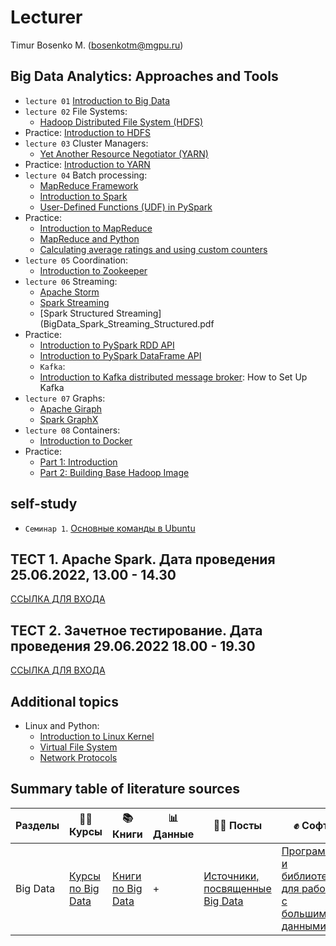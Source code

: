 # Lecturer
Timur Bosenko M. (bosenkotm@mgpu.ru)

## Big Data Analytics: Approaches and Tools

- `lecture 01` [Introduction to Big Data](lectures/1-BigData_Intro.pdf)
- `lecture 02` File Systems:
    - [Hadoop Distributed File System (HDFS)](-lectures/2-BigData_HDFS.pdf)
-  Practice: [Introduction to HDFS]()
- `lecture 03` Cluster Managers:
    - [Yet Another Resource Negotiator (YARN)](-lectures/3-BigData_YARN.pdf)
-  Practice: [Introduction to YARN]()
- `lecture 04` Batch processing:
    - [MapReduce Framework](-lectures/4-BigData_MapReduce.pdf)
    - [Introduction to Spark](BigData_Spark.pdf)
    - [User-Defined Functions (UDF) in PySpark](BigData_PySpark_UDF.pdf)
- Practice:
    - [Introduction to MapReduce]()
    - [MapReduce and Python]()
    - [Calculating average ratings and using custom counters]()
- `lecture 05` Coordination:
    - [Introduction to Zookeeper](BigData_Zookeeper.pdf)
- `lecture 06` Streaming:
    - [Apache Storm](BigData_Storm.pdf)
    - [Spark Streaming](BigData_Spark_Streaming.pdf)
    - [Spark Structured Streaming](BigData_Spark_Streaming_Structured.pdf
- Practice:
    - [Introduction to PySpark RDD API]()
    - [Introduction to PySpark DataFrame API]()
    - `Kafka`:
    - [Introduction to Kafka distributed message broker](): How to Set Up Kafka
- `lecture 07` Graphs:
    - [Apache Giraph](BigData_Giraph.pdf)
    - [Spark GraphX](BigData_GraphX.pdf)
- `lecture 08` Containers:
    - [Introduction to Docker](BigData_Docker.pdf)
- Practice:
    - [Part 1: Introduction]()
    - [Part 2: Building Base Hadoop Image]()

## self-study

- `Семинар 1`. [Основные команды в Ubuntu](https://github.com/BosenkoTM/BigDataAnalitic_Practice/blob/main/common/docs/basic_shell_commands.md)

## ТЕСТ 1. Apache Spark.  Дата проведения 25.06.2022, 13.00 - 14.30

[ССЫЛКА ДЛЯ ВХОДА](https://docs.google.com/forms/d/e/1FAIpQLSdD_Hl-WwPK69VGKKf0tw1vF3AgMKYQRR3w9RofcIFKlJM4YA/viewform?usp=sf_link)

## ТЕСТ 2. Зачетное тестирование. Дата проведения  29.06.2022 18.00 - 19.30
[ССЫЛКА ДЛЯ ВХОДА](https://docs.google.com/forms/d/e/1FAIpQLSdxADzRpGOzLrVBPHwUQMt6sWIPO63nLwYt0KolAWKq3-xREQ/viewform?usp=sf_link)

## Additional topics

- Linux and Python:
    - [Introduction to Linux Kernel](common/SysProg_Intro.pdf)
    - [Virtual File System](common/SysProg_VFS.pdf)
    - [Network Protocols](common/SysProg_NetworkProtocols.pdf)

## Summary table of literature sources
Разделы | 👨‍🏫 Курсы | 📚 Книги | 📊 Данные | 🙋‍♂️ Посты | ✊ Софт
--- | --- | --- | --- | --- | ---
Big Data | [Курсы по Big Data](books/courses_big_data.md) | [Книги по Big Data](books/software_big_data.md#книги-по-big-data) | + | [Источники, посвященные Big Data](books/social_data_science.md) | [Программы и библиотеки для работы с большими данными](/books/software_big_data.md#программы-и-библиотеки-для-bigdata)


